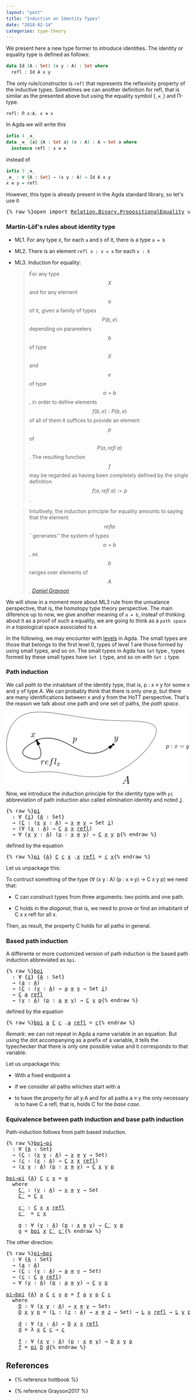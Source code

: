 ```yaml
---
layout: "post"
title: "Induction on Identity Types"
date: "2018-02-14"
categories: type-theory
---
```


We present here a new type former to introduce identities.
The identity or equality type is defined as follows:

```agda
data Id (A : Set) (x y : A) : Set where
  refl : Id A x y
```

The only rule/constructor is `refl` that represents the reflexivity property of
the inductive types. Sometimes we can another definition for refl, that is
similar as the presented above but using the equality symbol (`_≡_`) and Π-type.

```
refl: Π x:A. x ≡ x
```

In Agda we will write this

```agda
infix 4 _≡_
data _≡_ {a} {A : Set a} (x : A) : A → Set a where
  instance refl : x ≡ x
```

instead of

```agda
infix 3 _≡_
_≡_ : ∀ {A : Set} → (x y : A) → Id A x y
x ≡ y = refl
```

However, this type is already present in the Agda standard library, so let's use it

<pre class="Agda">{% raw %}<a id="871" class="Keyword">open</a> <a id="876" class="Keyword">import</a> <a id="883" href="https://agda.github.io/agda-stdlib/Relation.Binary.PropositionalEquality.html" class="Module">Relation.Binary.PropositionalEquality</a> <a id="921" class="Keyword">using</a> <a id="927" class="Symbol">(</a><a id="928" href="https://agda.github.io/agda-stdlib/Agda.Builtin.Equality.html#_%E2%89%A1_.refl" class="InductiveConstructor">refl</a><a id="932" class="Symbol">;</a> <a id="934" href="https://agda.github.io/agda-stdlib/Agda.Builtin.Equality.html#_%E2%89%A1_" class="Datatype Operator">_≡_</a><a id="937" class="Symbol">)</a>{% endraw %}</pre>

### Martin-Löf's rules about identity type

- ML1. For any type `X`, for each `a` and `b` of it, there is a type `a = b`

- ML2. There is an element `refl x : x = x` for each `x : X`

- ML3. Induction for equality:

    > For any type $$X$$ and for any element $$a$$ of it, given a family of types $$P(b,e)$$
    depending on parameters $$b$$ of type $$X$$ and $$e$$ of type $$a=b$$, in order to
    define elements $$f(b,e) : P(b,e)$$ of all of them it suffices to provide an
    element $$p$$ of $$P(a, refl\ a)$$.  The resulting function $$f$$ may be regarded as
    having been completely defined by the single definition $$f(a, refl\ a) := p$$.


    > Intuitively, the induction principle for equality amounts to saying that the
    element $$refl a$$ ``generates'' the system of types $$a=b$$, as $$b$$ ranges
    over elements of $$A$$.
    <cite>[Daniel Grayson](http://arxiv.org/abs/1711.01477)</cite>

We will show in a moment more about ML3 rule from the univalance perspective,
that is, the homotopy type theory perspective. The main diference up to now, we
give another meaning of `a = b`, insteaf of thinking about it as a proof of such
a equality, we are going to think as a `path space` in a topological space
associated to `A`


In the following, we may encounter with [levels](https://pigworker.wordpress.com/2015/01/09/universe-hierarchies/) in Agda.
The small types are those that belongs to the first level 0, types of level 1 are
those formed by using small types, and so on. The small types in Agda has `Set` type ,
types formed by these small types have `Set 1` type, and so on with `Set i` type.

### Path induction

We call *path* to the inhabitant of the identity type, that is, p : x ≡ y for
some x and y of type A. We can probably think that there is only one p, but
there are many identifications between x and y from the HoTT perspective. That's
the reason we talk about one path and one set of paths, the *path space*.

![path](/assets/ipe-images/path.png)

Now, we introduce the induction principle for the identity type with `pi`
abbreviation of path induction also called elimination identity and noted
[`J`](https://homotopytypetheory.org/2011/04/10/just-kidding-understanding-identity-elimination-in-homotopy-type-theory/).

<pre class="Agda">{% raw %}<a id="pi" href="{% endraw %}{% link _posts/2018-02-14-induction-on-identity-types.md %}{% raw %}#pi" class="Function">pi</a>
  <a id="3232" class="Symbol">:</a> <a id="3234" class="Symbol">∀</a> <a id="3236" class="Symbol">{</a><a id="3237" href="{% endraw %}{% link _posts/2018-02-14-induction-on-identity-types.md %}{% raw %}#3237" class="Bound">i</a><a id="3238" class="Symbol">}</a> <a id="3240" class="Symbol">{</a><a id="3241" href="{% endraw %}{% link _posts/2018-02-14-induction-on-identity-types.md %}{% raw %}#3241" class="Bound">A</a> <a id="3243" class="Symbol">:</a> <a id="3245" class="PrimitiveType">Set</a><a id="3248" class="Symbol">}</a>
  <a id="3252" class="Symbol">→</a> <a id="3254" class="Symbol">(</a><a id="3255" href="{% endraw %}{% link _posts/2018-02-14-induction-on-identity-types.md %}{% raw %}#3255" class="Bound">C</a> <a id="3257" class="Symbol">:</a> <a id="3259" class="Symbol">(</a><a id="3260" href="{% endraw %}{% link _posts/2018-02-14-induction-on-identity-types.md %}{% raw %}#3260" class="Bound">x</a> <a id="3262" href="{% endraw %}{% link _posts/2018-02-14-induction-on-identity-types.md %}{% raw %}#3262" class="Bound">y</a> <a id="3264" class="Symbol">:</a> <a id="3266" href="{% endraw %}{% link _posts/2018-02-14-induction-on-identity-types.md %}{% raw %}#3241" class="Bound">A</a><a id="3267" class="Symbol">)</a> <a id="3269" class="Symbol">→</a> <a id="3271" href="{% endraw %}{% link _posts/2018-02-14-induction-on-identity-types.md %}{% raw %}#3260" class="Bound">x</a> <a id="3273" href="https://agda.github.io/agda-stdlib/Agda.Builtin.Equality.html#_%E2%89%A1_" class="Datatype Operator">≡</a> <a id="3275" href="{% endraw %}{% link _posts/2018-02-14-induction-on-identity-types.md %}{% raw %}#3262" class="Bound">y</a> <a id="3277" class="Symbol">→</a> <a id="3279" class="PrimitiveType">Set</a> <a id="3283" href="{% endraw %}{% link _posts/2018-02-14-induction-on-identity-types.md %}{% raw %}#3237" class="Bound">i</a><a id="3284" class="Symbol">)</a>
  <a id="3288" class="Symbol">→</a> <a id="3290" class="Symbol">(∀</a> <a id="3293" class="Symbol">(</a><a id="3294" href="{% endraw %}{% link _posts/2018-02-14-induction-on-identity-types.md %}{% raw %}#3294" class="Bound">x</a> <a id="3296" class="Symbol">:</a> <a id="3298" href="{% endraw %}{% link _posts/2018-02-14-induction-on-identity-types.md %}{% raw %}#3241" class="Bound">A</a><a id="3299" class="Symbol">)</a> <a id="3301" class="Symbol">→</a> <a id="3303" href="{% endraw %}{% link _posts/2018-02-14-induction-on-identity-types.md %}{% raw %}#3255" class="Bound">C</a> <a id="3305" href="{% endraw %}{% link _posts/2018-02-14-induction-on-identity-types.md %}{% raw %}#3294" class="Bound">x</a> <a id="3307" href="{% endraw %}{% link _posts/2018-02-14-induction-on-identity-types.md %}{% raw %}#3294" class="Bound">x</a> <a id="3309" href="https://agda.github.io/agda-stdlib/Agda.Builtin.Equality.html#_%E2%89%A1_.refl" class="InductiveConstructor">refl</a><a id="3313" class="Symbol">)</a>
  <a id="3317" class="Symbol">→</a> <a id="3319" class="Symbol">∀</a> <a id="3321" class="Symbol">(</a><a id="3322" href="{% endraw %}{% link _posts/2018-02-14-induction-on-identity-types.md %}{% raw %}#3322" class="Bound">x</a> <a id="3324" href="{% endraw %}{% link _posts/2018-02-14-induction-on-identity-types.md %}{% raw %}#3324" class="Bound">y</a> <a id="3326" class="Symbol">:</a> <a id="3328" href="{% endraw %}{% link _posts/2018-02-14-induction-on-identity-types.md %}{% raw %}#3241" class="Bound">A</a><a id="3329" class="Symbol">)</a> <a id="3331" class="Symbol">(</a><a id="3332" href="{% endraw %}{% link _posts/2018-02-14-induction-on-identity-types.md %}{% raw %}#3332" class="Bound">p</a> <a id="3334" class="Symbol">:</a> <a id="3336" href="{% endraw %}{% link _posts/2018-02-14-induction-on-identity-types.md %}{% raw %}#3322" class="Bound">x</a> <a id="3338" href="https://agda.github.io/agda-stdlib/Agda.Builtin.Equality.html#_%E2%89%A1_" class="Datatype Operator">≡</a> <a id="3340" href="{% endraw %}{% link _posts/2018-02-14-induction-on-identity-types.md %}{% raw %}#3324" class="Bound">y</a><a id="3341" class="Symbol">)</a> <a id="3343" class="Symbol">→</a> <a id="3345" href="{% endraw %}{% link _posts/2018-02-14-induction-on-identity-types.md %}{% raw %}#3255" class="Bound">C</a> <a id="3347" href="{% endraw %}{% link _posts/2018-02-14-induction-on-identity-types.md %}{% raw %}#3322" class="Bound">x</a> <a id="3349" href="{% endraw %}{% link _posts/2018-02-14-induction-on-identity-types.md %}{% raw %}#3324" class="Bound">y</a> <a id="3351" href="{% endraw %}{% link _posts/2018-02-14-induction-on-identity-types.md %}{% raw %}#3332" class="Bound">p</a>{% endraw %}</pre>

defined by the equation

<pre class="Agda">{% raw %}<a id="3403" href="{% endraw %}{% link _posts/2018-02-14-induction-on-identity-types.md %}{% raw %}#pi" class="Function">pi</a> <a id="3406" class="Symbol">{</a><a id="3407" href="{% endraw %}{% link _posts/2018-02-14-induction-on-identity-types.md %}{% raw %}#3407" class="Bound">A</a><a id="3408" class="Symbol">}</a> <a id="3410" href="{% endraw %}{% link _posts/2018-02-14-induction-on-identity-types.md %}{% raw %}#3410" class="Bound">C</a> <a id="3412" href="{% endraw %}{% link _posts/2018-02-14-induction-on-identity-types.md %}{% raw %}#3412" class="Bound">c</a> <a id="3414" href="{% endraw %}{% link _posts/2018-02-14-induction-on-identity-types.md %}{% raw %}#3414" class="Bound">x</a> <a id="3416" class="DottedPattern Symbol">.</a><a id="3417" href="{% endraw %}{% link _posts/2018-02-14-induction-on-identity-types.md %}{% raw %}#3414" class="DottedPattern Bound">x</a> <a id="3419" href="https://agda.github.io/agda-stdlib/Agda.Builtin.Equality.html#_%E2%89%A1_.refl" class="InductiveConstructor">refl</a> <a id="3424" class="Symbol">=</a> <a id="3426" href="{% endraw %}{% link _posts/2018-02-14-induction-on-identity-types.md %}{% raw %}#3412" class="Bound">c</a> <a id="3428" href="{% endraw %}{% link _posts/2018-02-14-induction-on-identity-types.md %}{% raw %}#3414" class="Bound">x</a>{% endraw %}</pre>

Let us unpackage this:

To contruct something of the type (∀ (x y : A) (p : x ≡ y) → C x y p) we need that:

+ C can construct types from three arguments: two points and one path.

+ C holds in the *diagonal*, that is, we need to prove or find an
inhabitant of C x x refl for all x.

Then, as result, the property C holds for all paths in general.

### Based path induction

A differente or more customized version of path induction is the based
path induction abbreviated as `bpi`.

<pre class="Agda">{% raw %}<a id="bpi" href="{% endraw %}{% link _posts/2018-02-14-induction-on-identity-types.md %}{% raw %}#bpi" class="Function">bpi</a>
  <a id="3945" class="Symbol">:</a> <a id="3947" class="Symbol">∀</a> <a id="3949" class="Symbol">{</a><a id="3950" href="{% endraw %}{% link _posts/2018-02-14-induction-on-identity-types.md %}{% raw %}#3950" class="Bound">i</a><a id="3951" class="Symbol">}</a> <a id="3953" class="Symbol">{</a><a id="3954" href="{% endraw %}{% link _posts/2018-02-14-induction-on-identity-types.md %}{% raw %}#3954" class="Bound">A</a> <a id="3956" class="Symbol">:</a> <a id="3958" class="PrimitiveType">Set</a><a id="3961" class="Symbol">}</a>
  <a id="3965" class="Symbol">→</a> <a id="3967" class="Symbol">(</a><a id="3968" href="{% endraw %}{% link _posts/2018-02-14-induction-on-identity-types.md %}{% raw %}#3968" class="Bound">a</a> <a id="3970" class="Symbol">:</a> <a id="3972" href="{% endraw %}{% link _posts/2018-02-14-induction-on-identity-types.md %}{% raw %}#3954" class="Bound">A</a><a id="3973" class="Symbol">)</a>
  <a id="3977" class="Symbol">→</a> <a id="3979" class="Symbol">(</a><a id="3980" href="{% endraw %}{% link _posts/2018-02-14-induction-on-identity-types.md %}{% raw %}#3980" class="Bound">C</a> <a id="3982" class="Symbol">:</a> <a id="3984" class="Symbol">(</a><a id="3985" href="{% endraw %}{% link _posts/2018-02-14-induction-on-identity-types.md %}{% raw %}#3985" class="Bound">y</a> <a id="3987" class="Symbol">:</a> <a id="3989" href="{% endraw %}{% link _posts/2018-02-14-induction-on-identity-types.md %}{% raw %}#3954" class="Bound">A</a><a id="3990" class="Symbol">)</a> <a id="3992" class="Symbol">→</a> <a id="3994" href="{% endraw %}{% link _posts/2018-02-14-induction-on-identity-types.md %}{% raw %}#3968" class="Bound">a</a> <a id="3996" href="https://agda.github.io/agda-stdlib/Agda.Builtin.Equality.html#_%E2%89%A1_" class="Datatype Operator">≡</a> <a id="3998" href="{% endraw %}{% link _posts/2018-02-14-induction-on-identity-types.md %}{% raw %}#3985" class="Bound">y</a> <a id="4000" class="Symbol">→</a> <a id="4002" class="PrimitiveType">Set</a> <a id="4006" href="{% endraw %}{% link _posts/2018-02-14-induction-on-identity-types.md %}{% raw %}#3950" class="Bound">i</a><a id="4007" class="Symbol">)</a>
  <a id="4011" class="Symbol">→</a> <a id="4013" href="{% endraw %}{% link _posts/2018-02-14-induction-on-identity-types.md %}{% raw %}#3980" class="Bound">C</a> <a id="4015" href="{% endraw %}{% link _posts/2018-02-14-induction-on-identity-types.md %}{% raw %}#3968" class="Bound">a</a> <a id="4017" href="https://agda.github.io/agda-stdlib/Agda.Builtin.Equality.html#_%E2%89%A1_.refl" class="InductiveConstructor">refl</a>
  <a id="4024" class="Symbol">→</a> <a id="4026" class="Symbol">(</a><a id="4027" href="{% endraw %}{% link _posts/2018-02-14-induction-on-identity-types.md %}{% raw %}#4027" class="Bound">y</a> <a id="4029" class="Symbol">:</a> <a id="4031" href="{% endraw %}{% link _posts/2018-02-14-induction-on-identity-types.md %}{% raw %}#3954" class="Bound">A</a><a id="4032" class="Symbol">)</a> <a id="4034" class="Symbol">(</a><a id="4035" href="{% endraw %}{% link _posts/2018-02-14-induction-on-identity-types.md %}{% raw %}#4035" class="Bound">p</a> <a id="4037" class="Symbol">:</a> <a id="4039" href="{% endraw %}{% link _posts/2018-02-14-induction-on-identity-types.md %}{% raw %}#3968" class="Bound">a</a> <a id="4041" href="https://agda.github.io/agda-stdlib/Agda.Builtin.Equality.html#_%E2%89%A1_" class="Datatype Operator">≡</a> <a id="4043" href="{% endraw %}{% link _posts/2018-02-14-induction-on-identity-types.md %}{% raw %}#4027" class="Bound">y</a><a id="4044" class="Symbol">)</a> <a id="4046" class="Symbol">→</a> <a id="4048" href="{% endraw %}{% link _posts/2018-02-14-induction-on-identity-types.md %}{% raw %}#3980" class="Bound">C</a> <a id="4050" href="{% endraw %}{% link _posts/2018-02-14-induction-on-identity-types.md %}{% raw %}#4027" class="Bound">y</a> <a id="4052" href="{% endraw %}{% link _posts/2018-02-14-induction-on-identity-types.md %}{% raw %}#4035" class="Bound">p</a>{% endraw %}</pre>

defined by the equation

<pre class="Agda">{% raw %}<a id="4104" href="{% endraw %}{% link _posts/2018-02-14-induction-on-identity-types.md %}{% raw %}#bpi" class="Function">bpi</a> <a id="4108" href="{% endraw %}{% link _posts/2018-02-14-induction-on-identity-types.md %}{% raw %}#4108" class="Bound">a</a> <a id="4110" href="{% endraw %}{% link _posts/2018-02-14-induction-on-identity-types.md %}{% raw %}#4110" class="Bound">C</a> <a id="4112" href="{% endraw %}{% link _posts/2018-02-14-induction-on-identity-types.md %}{% raw %}#4112" class="Bound">c</a> <a id="4114" class="DottedPattern Symbol">.</a><a id="4115" href="{% endraw %}{% link _posts/2018-02-14-induction-on-identity-types.md %}{% raw %}#4108" class="DottedPattern Bound">a</a> <a id="4117" href="https://agda.github.io/agda-stdlib/Agda.Builtin.Equality.html#_%E2%89%A1_.refl" class="InductiveConstructor">refl</a> <a id="4122" class="Symbol">=</a> <a id="4124" href="{% endraw %}{% link _posts/2018-02-14-induction-on-identity-types.md %}{% raw %}#4112" class="Bound">c</a>{% endraw %}</pre>

*Remark*: we can not repeat in Agda a name variable in an equation. But using
the dot accompanying as a prefix of a variable, it tells the typechecker that
there is only one possible value and it corresponds to that variable.

Let us unpackage this:

+ With a fixed endpoint a

+ if we consider all paths whiches start with a

+ to have the property for all y:A and for all paths a ≡ y the only
necessary is to have C a refl, that is, holds C for the *base case*.


### Equivalence between path induction and base path induction

Path-induction follows from path based induction.

<pre class="Agda">{% raw %}<a id="bpi⇒pi" href="{% endraw %}{% link _posts/2018-02-14-induction-on-identity-types.md %}{% raw %}#bpi%E2%87%92pi" class="Function">bpi⇒pi</a>
  <a id="4741" class="Symbol">:</a> <a id="4743" class="Symbol">∀</a> <a id="4745" class="Symbol">{</a><a id="4746" href="{% endraw %}{% link _posts/2018-02-14-induction-on-identity-types.md %}{% raw %}#4746" class="Bound">A</a> <a id="4748" class="Symbol">:</a> <a id="4750" class="PrimitiveType">Set</a><a id="4753" class="Symbol">}</a>
  <a id="4757" class="Symbol">→</a> <a id="4759" class="Symbol">(</a><a id="4760" href="{% endraw %}{% link _posts/2018-02-14-induction-on-identity-types.md %}{% raw %}#4760" class="Bound">C</a> <a id="4762" class="Symbol">:</a> <a id="4764" class="Symbol">(</a><a id="4765" href="{% endraw %}{% link _posts/2018-02-14-induction-on-identity-types.md %}{% raw %}#4765" class="Bound">x</a> <a id="4767" href="{% endraw %}{% link _posts/2018-02-14-induction-on-identity-types.md %}{% raw %}#4767" class="Bound">y</a> <a id="4769" class="Symbol">:</a> <a id="4771" href="{% endraw %}{% link _posts/2018-02-14-induction-on-identity-types.md %}{% raw %}#4746" class="Bound">A</a><a id="4772" class="Symbol">)</a> <a id="4774" class="Symbol">→</a> <a id="4776" href="{% endraw %}{% link _posts/2018-02-14-induction-on-identity-types.md %}{% raw %}#4765" class="Bound">x</a> <a id="4778" href="https://agda.github.io/agda-stdlib/Agda.Builtin.Equality.html#_%E2%89%A1_" class="Datatype Operator">≡</a> <a id="4780" href="{% endraw %}{% link _posts/2018-02-14-induction-on-identity-types.md %}{% raw %}#4767" class="Bound">y</a> <a id="4782" class="Symbol">→</a> <a id="4784" class="PrimitiveType">Set</a><a id="4787" class="Symbol">)</a>
  <a id="4791" class="Symbol">→</a> <a id="4793" class="Symbol">(</a><a id="4794" href="{% endraw %}{% link _posts/2018-02-14-induction-on-identity-types.md %}{% raw %}#4794" class="Bound">c</a> <a id="4796" class="Symbol">:</a> <a id="4798" class="Symbol">(</a><a id="4799" href="{% endraw %}{% link _posts/2018-02-14-induction-on-identity-types.md %}{% raw %}#4799" class="Bound">x</a> <a id="4801" class="Symbol">:</a> <a id="4803" href="{% endraw %}{% link _posts/2018-02-14-induction-on-identity-types.md %}{% raw %}#4746" class="Bound">A</a><a id="4804" class="Symbol">)</a> <a id="4806" class="Symbol">→</a> <a id="4808" href="{% endraw %}{% link _posts/2018-02-14-induction-on-identity-types.md %}{% raw %}#4760" class="Bound">C</a> <a id="4810" href="{% endraw %}{% link _posts/2018-02-14-induction-on-identity-types.md %}{% raw %}#4799" class="Bound">x</a> <a id="4812" href="{% endraw %}{% link _posts/2018-02-14-induction-on-identity-types.md %}{% raw %}#4799" class="Bound">x</a> <a id="4814" href="https://agda.github.io/agda-stdlib/Agda.Builtin.Equality.html#_%E2%89%A1_.refl" class="InductiveConstructor">refl</a><a id="4818" class="Symbol">)</a>
  <a id="4822" class="Symbol">→</a> <a id="4824" class="Symbol">(</a><a id="4825" href="{% endraw %}{% link _posts/2018-02-14-induction-on-identity-types.md %}{% raw %}#4825" class="Bound">x</a> <a id="4827" href="{% endraw %}{% link _posts/2018-02-14-induction-on-identity-types.md %}{% raw %}#4827" class="Bound">y</a> <a id="4829" class="Symbol">:</a> <a id="4831" href="{% endraw %}{% link _posts/2018-02-14-induction-on-identity-types.md %}{% raw %}#4746" class="Bound">A</a><a id="4832" class="Symbol">)</a> <a id="4834" class="Symbol">(</a><a id="4835" href="{% endraw %}{% link _posts/2018-02-14-induction-on-identity-types.md %}{% raw %}#4835" class="Bound">p</a> <a id="4837" class="Symbol">:</a> <a id="4839" href="{% endraw %}{% link _posts/2018-02-14-induction-on-identity-types.md %}{% raw %}#4825" class="Bound">x</a> <a id="4841" href="https://agda.github.io/agda-stdlib/Agda.Builtin.Equality.html#_%E2%89%A1_" class="Datatype Operator">≡</a> <a id="4843" href="{% endraw %}{% link _posts/2018-02-14-induction-on-identity-types.md %}{% raw %}#4827" class="Bound">y</a><a id="4844" class="Symbol">)</a> <a id="4846" class="Symbol">→</a> <a id="4848" href="{% endraw %}{% link _posts/2018-02-14-induction-on-identity-types.md %}{% raw %}#4760" class="Bound">C</a> <a id="4850" href="{% endraw %}{% link _posts/2018-02-14-induction-on-identity-types.md %}{% raw %}#4825" class="Bound">x</a> <a id="4852" href="{% endraw %}{% link _posts/2018-02-14-induction-on-identity-types.md %}{% raw %}#4827" class="Bound">y</a> <a id="4854" href="{% endraw %}{% link _posts/2018-02-14-induction-on-identity-types.md %}{% raw %}#4835" class="Bound">p</a>

<a id="4857" href="{% endraw %}{% link _posts/2018-02-14-induction-on-identity-types.md %}{% raw %}#bpi%E2%87%92pi" class="Function">bpi⇒pi</a> <a id="4864" class="Symbol">{</a><a id="4865" href="{% endraw %}{% link _posts/2018-02-14-induction-on-identity-types.md %}{% raw %}#4865" class="Bound">A</a><a id="4866" class="Symbol">}</a> <a id="4868" href="{% endraw %}{% link _posts/2018-02-14-induction-on-identity-types.md %}{% raw %}#4868" class="Bound">C</a> <a id="4870" href="{% endraw %}{% link _posts/2018-02-14-induction-on-identity-types.md %}{% raw %}#4870" class="Bound">c</a> <a id="4872" href="{% endraw %}{% link _posts/2018-02-14-induction-on-identity-types.md %}{% raw %}#4872" class="Bound">x</a> <a id="4874" class="Symbol">=</a> <a id="4876" href="{% endraw %}{% link _posts/2018-02-14-induction-on-identity-types.md %}{% raw %}#4970" class="Function">g</a>
  <a id="4880" class="Keyword">where</a>
    <a id="4890" href="{% endraw %}{% link _posts/2018-02-14-induction-on-identity-types.md %}{% raw %}#4890" class="Function">C′</a> <a id="4893" class="Symbol">:</a> <a id="4895" class="Symbol">(</a><a id="4896" href="{% endraw %}{% link _posts/2018-02-14-induction-on-identity-types.md %}{% raw %}#4896" class="Bound">y</a> <a id="4898" class="Symbol">:</a> <a id="4900" href="{% endraw %}{% link _posts/2018-02-14-induction-on-identity-types.md %}{% raw %}#4865" class="Bound">A</a><a id="4901" class="Symbol">)</a> <a id="4903" class="Symbol">→</a> <a id="4905" href="{% endraw %}{% link _posts/2018-02-14-induction-on-identity-types.md %}{% raw %}#4872" class="Bound">x</a> <a id="4907" href="https://agda.github.io/agda-stdlib/Agda.Builtin.Equality.html#_%E2%89%A1_" class="Datatype Operator">≡</a> <a id="4909" href="{% endraw %}{% link _posts/2018-02-14-induction-on-identity-types.md %}{% raw %}#4896" class="Bound">y</a> <a id="4911" class="Symbol">→</a> <a id="4913" class="PrimitiveType">Set</a>
    <a id="4921" href="{% endraw %}{% link _posts/2018-02-14-induction-on-identity-types.md %}{% raw %}#4890" class="Function">C′</a> <a id="4924" class="Symbol">=</a> <a id="4926" href="{% endraw %}{% link _posts/2018-02-14-induction-on-identity-types.md %}{% raw %}#4868" class="Bound">C</a> <a id="4928" href="{% endraw %}{% link _posts/2018-02-14-induction-on-identity-types.md %}{% raw %}#4872" class="Bound">x</a>

    <a id="4935" href="{% endraw %}{% link _posts/2018-02-14-induction-on-identity-types.md %}{% raw %}#4935" class="Function">c′</a> <a id="4938" class="Symbol">:</a> <a id="4940" href="{% endraw %}{% link _posts/2018-02-14-induction-on-identity-types.md %}{% raw %}#4868" class="Bound">C</a> <a id="4942" href="{% endraw %}{% link _posts/2018-02-14-induction-on-identity-types.md %}{% raw %}#4872" class="Bound">x</a> <a id="4944" href="{% endraw %}{% link _posts/2018-02-14-induction-on-identity-types.md %}{% raw %}#4872" class="Bound">x</a> <a id="4946" href="https://agda.github.io/agda-stdlib/Agda.Builtin.Equality.html#_%E2%89%A1_.refl" class="InductiveConstructor">refl</a>
    <a id="4955" href="{% endraw %}{% link _posts/2018-02-14-induction-on-identity-types.md %}{% raw %}#4935" class="Function">c′</a>  <a id="4959" class="Symbol">=</a> <a id="4961" href="{% endraw %}{% link _posts/2018-02-14-induction-on-identity-types.md %}{% raw %}#4870" class="Bound">c</a> <a id="4963" href="{% endraw %}{% link _posts/2018-02-14-induction-on-identity-types.md %}{% raw %}#4872" class="Bound">x</a>

    <a id="4970" href="{% endraw %}{% link _posts/2018-02-14-induction-on-identity-types.md %}{% raw %}#4970" class="Function">g</a> <a id="4972" class="Symbol">:</a> <a id="4974" class="Symbol">∀</a> <a id="4976" class="Symbol">(</a><a id="4977" href="{% endraw %}{% link _posts/2018-02-14-induction-on-identity-types.md %}{% raw %}#4977" class="Bound">y</a> <a id="4979" class="Symbol">:</a> <a id="4981" href="{% endraw %}{% link _posts/2018-02-14-induction-on-identity-types.md %}{% raw %}#4865" class="Bound">A</a><a id="4982" class="Symbol">)</a> <a id="4984" class="Symbol">(</a><a id="4985" href="{% endraw %}{% link _posts/2018-02-14-induction-on-identity-types.md %}{% raw %}#4985" class="Bound">p</a> <a id="4987" class="Symbol">:</a> <a id="4989" href="{% endraw %}{% link _posts/2018-02-14-induction-on-identity-types.md %}{% raw %}#4872" class="Bound">x</a> <a id="4991" href="https://agda.github.io/agda-stdlib/Agda.Builtin.Equality.html#_%E2%89%A1_" class="Datatype Operator">≡</a> <a id="4993" href="{% endraw %}{% link _posts/2018-02-14-induction-on-identity-types.md %}{% raw %}#4977" class="Bound">y</a><a id="4994" class="Symbol">)</a> <a id="4996" class="Symbol">→</a> <a id="4998" href="{% endraw %}{% link _posts/2018-02-14-induction-on-identity-types.md %}{% raw %}#4890" class="Function">C′</a> <a id="5001" href="{% endraw %}{% link _posts/2018-02-14-induction-on-identity-types.md %}{% raw %}#4977" class="Bound">y</a> <a id="5003" href="{% endraw %}{% link _posts/2018-02-14-induction-on-identity-types.md %}{% raw %}#4985" class="Bound">p</a>
    <a id="5009" href="{% endraw %}{% link _posts/2018-02-14-induction-on-identity-types.md %}{% raw %}#4970" class="Function">g</a> <a id="5011" class="Symbol">=</a> <a id="5013" href="{% endraw %}{% link _posts/2018-02-14-induction-on-identity-types.md %}{% raw %}#bpi" class="Function">bpi</a> <a id="5017" href="{% endraw %}{% link _posts/2018-02-14-induction-on-identity-types.md %}{% raw %}#4872" class="Bound">x</a> <a id="5019" href="{% endraw %}{% link _posts/2018-02-14-induction-on-identity-types.md %}{% raw %}#4890" class="Function">C′</a> <a id="5022" href="{% endraw %}{% link _posts/2018-02-14-induction-on-identity-types.md %}{% raw %}#4935" class="Function">c′</a>{% endraw %}</pre>

The other direction:

<pre class="Agda">{% raw %}<a id="pi⇒bpi" href="{% endraw %}{% link _posts/2018-02-14-induction-on-identity-types.md %}{% raw %}#pi%E2%87%92bpi" class="Function">pi⇒bpi</a>
  <a id="5081" class="Symbol">:</a> <a id="5083" class="Symbol">∀</a> <a id="5085" class="Symbol">{</a><a id="5086" href="{% endraw %}{% link _posts/2018-02-14-induction-on-identity-types.md %}{% raw %}#5086" class="Bound">A</a> <a id="5088" class="Symbol">:</a> <a id="5090" class="PrimitiveType">Set</a><a id="5093" class="Symbol">}</a>
  <a id="5097" class="Symbol">→</a> <a id="5099" class="Symbol">(</a><a id="5100" href="{% endraw %}{% link _posts/2018-02-14-induction-on-identity-types.md %}{% raw %}#5100" class="Bound">a</a> <a id="5102" class="Symbol">:</a> <a id="5104" href="{% endraw %}{% link _posts/2018-02-14-induction-on-identity-types.md %}{% raw %}#5086" class="Bound">A</a><a id="5105" class="Symbol">)</a>
  <a id="5109" class="Symbol">→</a> <a id="5111" class="Symbol">(</a><a id="5112" href="{% endraw %}{% link _posts/2018-02-14-induction-on-identity-types.md %}{% raw %}#5112" class="Bound">C</a> <a id="5114" class="Symbol">:</a> <a id="5116" class="Symbol">(</a><a id="5117" href="{% endraw %}{% link _posts/2018-02-14-induction-on-identity-types.md %}{% raw %}#5117" class="Bound">y</a> <a id="5119" class="Symbol">:</a> <a id="5121" href="{% endraw %}{% link _posts/2018-02-14-induction-on-identity-types.md %}{% raw %}#5086" class="Bound">A</a><a id="5122" class="Symbol">)</a> <a id="5124" class="Symbol">→</a> <a id="5126" href="{% endraw %}{% link _posts/2018-02-14-induction-on-identity-types.md %}{% raw %}#5100" class="Bound">a</a> <a id="5128" href="https://agda.github.io/agda-stdlib/Agda.Builtin.Equality.html#_%E2%89%A1_" class="Datatype Operator">≡</a> <a id="5130" href="{% endraw %}{% link _posts/2018-02-14-induction-on-identity-types.md %}{% raw %}#5117" class="Bound">y</a> <a id="5132" class="Symbol">→</a> <a id="5134" class="PrimitiveType">Set</a><a id="5137" class="Symbol">)</a>
  <a id="5141" class="Symbol">→</a> <a id="5143" class="Symbol">(</a><a id="5144" href="{% endraw %}{% link _posts/2018-02-14-induction-on-identity-types.md %}{% raw %}#5144" class="Bound">c</a> <a id="5146" class="Symbol">:</a> <a id="5148" href="{% endraw %}{% link _posts/2018-02-14-induction-on-identity-types.md %}{% raw %}#5112" class="Bound">C</a> <a id="5150" href="{% endraw %}{% link _posts/2018-02-14-induction-on-identity-types.md %}{% raw %}#5100" class="Bound">a</a> <a id="5152" href="https://agda.github.io/agda-stdlib/Agda.Builtin.Equality.html#_%E2%89%A1_.refl" class="InductiveConstructor">refl</a><a id="5156" class="Symbol">)</a>
  <a id="5160" class="Symbol">→</a> <a id="5162" class="Symbol">∀</a> <a id="5164" class="Symbol">(</a><a id="5165" href="{% endraw %}{% link _posts/2018-02-14-induction-on-identity-types.md %}{% raw %}#5165" class="Bound">y</a> <a id="5167" class="Symbol">:</a> <a id="5169" href="{% endraw %}{% link _posts/2018-02-14-induction-on-identity-types.md %}{% raw %}#5086" class="Bound">A</a><a id="5170" class="Symbol">)</a> <a id="5172" class="Symbol">(</a><a id="5173" href="{% endraw %}{% link _posts/2018-02-14-induction-on-identity-types.md %}{% raw %}#5173" class="Bound">p</a> <a id="5175" class="Symbol">:</a> <a id="5177" href="{% endraw %}{% link _posts/2018-02-14-induction-on-identity-types.md %}{% raw %}#5100" class="Bound">a</a> <a id="5179" href="https://agda.github.io/agda-stdlib/Agda.Builtin.Equality.html#_%E2%89%A1_" class="Datatype Operator">≡</a> <a id="5181" href="{% endraw %}{% link _posts/2018-02-14-induction-on-identity-types.md %}{% raw %}#5165" class="Bound">y</a><a id="5182" class="Symbol">)</a> <a id="5184" class="Symbol">→</a> <a id="5186" href="{% endraw %}{% link _posts/2018-02-14-induction-on-identity-types.md %}{% raw %}#5112" class="Bound">C</a> <a id="5188" href="{% endraw %}{% link _posts/2018-02-14-induction-on-identity-types.md %}{% raw %}#5165" class="Bound">y</a> <a id="5190" href="{% endraw %}{% link _posts/2018-02-14-induction-on-identity-types.md %}{% raw %}#5173" class="Bound">p</a>

<a id="5193" href="{% endraw %}{% link _posts/2018-02-14-induction-on-identity-types.md %}{% raw %}#pi%E2%87%92bpi" class="Function">pi⇒bpi</a> <a id="5200" class="Symbol">{</a><a id="5201" href="{% endraw %}{% link _posts/2018-02-14-induction-on-identity-types.md %}{% raw %}#5201" class="Bound">A</a><a id="5202" class="Symbol">}</a> <a id="5204" href="{% endraw %}{% link _posts/2018-02-14-induction-on-identity-types.md %}{% raw %}#5204" class="Bound">a</a> <a id="5206" href="{% endraw %}{% link _posts/2018-02-14-induction-on-identity-types.md %}{% raw %}#5206" class="Bound">C</a> <a id="5208" href="{% endraw %}{% link _posts/2018-02-14-induction-on-identity-types.md %}{% raw %}#5208" class="Bound">c</a> <a id="5210" href="{% endraw %}{% link _posts/2018-02-14-induction-on-identity-types.md %}{% raw %}#5210" class="Bound">y</a> <a id="5212" href="{% endraw %}{% link _posts/2018-02-14-induction-on-identity-types.md %}{% raw %}#5212" class="Bound">p</a> <a id="5214" class="Symbol">=</a> <a id="5216" href="{% endraw %}{% link _posts/2018-02-14-induction-on-identity-types.md %}{% raw %}#5389" class="Function">f</a> <a id="5218" href="{% endraw %}{% link _posts/2018-02-14-induction-on-identity-types.md %}{% raw %}#5204" class="Bound">a</a> <a id="5220" href="{% endraw %}{% link _posts/2018-02-14-induction-on-identity-types.md %}{% raw %}#5210" class="Bound">y</a> <a id="5222" href="{% endraw %}{% link _posts/2018-02-14-induction-on-identity-types.md %}{% raw %}#5212" class="Bound">p</a> <a id="5224" href="{% endraw %}{% link _posts/2018-02-14-induction-on-identity-types.md %}{% raw %}#5206" class="Bound">C</a> <a id="5226" href="{% endraw %}{% link _posts/2018-02-14-induction-on-identity-types.md %}{% raw %}#5208" class="Bound">c</a>
  <a id="5230" class="Keyword">where</a>
    <a id="5240" href="{% endraw %}{% link _posts/2018-02-14-induction-on-identity-types.md %}{% raw %}#5240" class="Function">D</a> <a id="5242" class="Symbol">:</a> <a id="5244" class="Symbol">∀</a> <a id="5246" class="Symbol">(</a><a id="5247" href="{% endraw %}{% link _posts/2018-02-14-induction-on-identity-types.md %}{% raw %}#5247" class="Bound">x</a> <a id="5249" href="{% endraw %}{% link _posts/2018-02-14-induction-on-identity-types.md %}{% raw %}#5249" class="Bound">y</a> <a id="5251" class="Symbol">:</a> <a id="5253" href="{% endraw %}{% link _posts/2018-02-14-induction-on-identity-types.md %}{% raw %}#5201" class="Bound">A</a><a id="5254" class="Symbol">)</a> <a id="5256" class="Symbol">→</a> <a id="5258" href="{% endraw %}{% link _posts/2018-02-14-induction-on-identity-types.md %}{% raw %}#5247" class="Bound">x</a> <a id="5260" href="https://agda.github.io/agda-stdlib/Agda.Builtin.Equality.html#_%E2%89%A1_" class="Datatype Operator">≡</a> <a id="5262" href="{% endraw %}{% link _posts/2018-02-14-induction-on-identity-types.md %}{% raw %}#5249" class="Bound">y</a> <a id="5264" class="Symbol">→</a> <a id="5266" class="PrimitiveType">Set₁</a>
    <a id="5275" href="{% endraw %}{% link _posts/2018-02-14-induction-on-identity-types.md %}{% raw %}#5240" class="Function">D</a> <a id="5277" href="{% endraw %}{% link _posts/2018-02-14-induction-on-identity-types.md %}{% raw %}#5277" class="Bound">x</a> <a id="5279" href="{% endraw %}{% link _posts/2018-02-14-induction-on-identity-types.md %}{% raw %}#5279" class="Bound">y</a> <a id="5281" href="{% endraw %}{% link _posts/2018-02-14-induction-on-identity-types.md %}{% raw %}#5281" class="Bound">p</a> <a id="5283" class="Symbol">=</a> <a id="5285" class="Symbol">(</a><a id="5286" href="{% endraw %}{% link _posts/2018-02-14-induction-on-identity-types.md %}{% raw %}#5286" class="Bound">L</a> <a id="5288" class="Symbol">:</a> <a id="5290" class="Symbol">(</a><a id="5291" href="{% endraw %}{% link _posts/2018-02-14-induction-on-identity-types.md %}{% raw %}#5291" class="Bound">z</a> <a id="5293" class="Symbol">:</a> <a id="5295" href="{% endraw %}{% link _posts/2018-02-14-induction-on-identity-types.md %}{% raw %}#5201" class="Bound">A</a><a id="5296" class="Symbol">)</a> <a id="5298" class="Symbol">→</a> <a id="5300" href="{% endraw %}{% link _posts/2018-02-14-induction-on-identity-types.md %}{% raw %}#5277" class="Bound">x</a> <a id="5302" href="https://agda.github.io/agda-stdlib/Agda.Builtin.Equality.html#_%E2%89%A1_" class="Datatype Operator">≡</a> <a id="5304" href="{% endraw %}{% link _posts/2018-02-14-induction-on-identity-types.md %}{% raw %}#5291" class="Bound">z</a> <a id="5306" class="Symbol">→</a> <a id="5308" class="PrimitiveType">Set</a><a id="5311" class="Symbol">)</a> <a id="5313" class="Symbol">→</a> <a id="5315" href="{% endraw %}{% link _posts/2018-02-14-induction-on-identity-types.md %}{% raw %}#5286" class="Bound">L</a> <a id="5317" href="{% endraw %}{% link _posts/2018-02-14-induction-on-identity-types.md %}{% raw %}#5277" class="Bound">x</a> <a id="5319" href="https://agda.github.io/agda-stdlib/Agda.Builtin.Equality.html#_%E2%89%A1_.refl" class="InductiveConstructor">refl</a> <a id="5324" class="Symbol">→</a> <a id="5326" href="{% endraw %}{% link _posts/2018-02-14-induction-on-identity-types.md %}{% raw %}#5286" class="Bound">L</a> <a id="5328" href="{% endraw %}{% link _posts/2018-02-14-induction-on-identity-types.md %}{% raw %}#5279" class="Bound">y</a> <a id="5330" href="{% endraw %}{% link _posts/2018-02-14-induction-on-identity-types.md %}{% raw %}#5281" class="Bound">p</a>

    <a id="5337" href="{% endraw %}{% link _posts/2018-02-14-induction-on-identity-types.md %}{% raw %}#5337" class="Function">d</a> <a id="5339" class="Symbol">:</a> <a id="5341" class="Symbol">∀</a> <a id="5343" class="Symbol">(</a><a id="5344" href="{% endraw %}{% link _posts/2018-02-14-induction-on-identity-types.md %}{% raw %}#5344" class="Bound">x</a> <a id="5346" class="Symbol">:</a> <a id="5348" href="{% endraw %}{% link _posts/2018-02-14-induction-on-identity-types.md %}{% raw %}#5201" class="Bound">A</a><a id="5349" class="Symbol">)</a> <a id="5351" class="Symbol">→</a> <a id="5353" href="{% endraw %}{% link _posts/2018-02-14-induction-on-identity-types.md %}{% raw %}#5240" class="Function">D</a> <a id="5355" href="{% endraw %}{% link _posts/2018-02-14-induction-on-identity-types.md %}{% raw %}#5344" class="Bound">x</a> <a id="5357" href="{% endraw %}{% link _posts/2018-02-14-induction-on-identity-types.md %}{% raw %}#5344" class="Bound">x</a> <a id="5359" href="https://agda.github.io/agda-stdlib/Agda.Builtin.Equality.html#_%E2%89%A1_.refl" class="InductiveConstructor">refl</a>
    <a id="5368" href="{% endraw %}{% link _posts/2018-02-14-induction-on-identity-types.md %}{% raw %}#5337" class="Function">d</a> <a id="5370" class="Symbol">=</a> <a id="5372" class="Symbol">λ</a> <a id="5374" href="{% endraw %}{% link _posts/2018-02-14-induction-on-identity-types.md %}{% raw %}#5374" class="Bound">x</a> <a id="5376" href="{% endraw %}{% link _posts/2018-02-14-induction-on-identity-types.md %}{% raw %}#5376" class="Bound">C</a> <a id="5378" href="{% endraw %}{% link _posts/2018-02-14-induction-on-identity-types.md %}{% raw %}#5378" class="Bound">c</a> <a id="5380" class="Symbol">→</a> <a id="5382" href="{% endraw %}{% link _posts/2018-02-14-induction-on-identity-types.md %}{% raw %}#5378" class="Bound">c</a>

    <a id="5389" href="{% endraw %}{% link _posts/2018-02-14-induction-on-identity-types.md %}{% raw %}#5389" class="Function">f</a> <a id="5391" class="Symbol">:</a> <a id="5393" class="Symbol">∀</a> <a id="5395" class="Symbol">(</a><a id="5396" href="{% endraw %}{% link _posts/2018-02-14-induction-on-identity-types.md %}{% raw %}#5396" class="Bound">x</a> <a id="5398" href="{% endraw %}{% link _posts/2018-02-14-induction-on-identity-types.md %}{% raw %}#5398" class="Bound">y</a> <a id="5400" class="Symbol">:</a> <a id="5402" href="{% endraw %}{% link _posts/2018-02-14-induction-on-identity-types.md %}{% raw %}#5201" class="Bound">A</a><a id="5403" class="Symbol">)</a> <a id="5405" class="Symbol">(</a><a id="5406" href="{% endraw %}{% link _posts/2018-02-14-induction-on-identity-types.md %}{% raw %}#5406" class="Bound">p</a> <a id="5408" class="Symbol">:</a> <a id="5410" href="{% endraw %}{% link _posts/2018-02-14-induction-on-identity-types.md %}{% raw %}#5396" class="Bound">x</a> <a id="5412" href="https://agda.github.io/agda-stdlib/Agda.Builtin.Equality.html#_%E2%89%A1_" class="Datatype Operator">≡</a> <a id="5414" href="{% endraw %}{% link _posts/2018-02-14-induction-on-identity-types.md %}{% raw %}#5398" class="Bound">y</a><a id="5415" class="Symbol">)</a> <a id="5417" class="Symbol">→</a> <a id="5419" href="{% endraw %}{% link _posts/2018-02-14-induction-on-identity-types.md %}{% raw %}#5240" class="Function">D</a> <a id="5421" href="{% endraw %}{% link _posts/2018-02-14-induction-on-identity-types.md %}{% raw %}#5396" class="Bound">x</a> <a id="5423" href="{% endraw %}{% link _posts/2018-02-14-induction-on-identity-types.md %}{% raw %}#5398" class="Bound">y</a> <a id="5425" href="{% endraw %}{% link _posts/2018-02-14-induction-on-identity-types.md %}{% raw %}#5406" class="Bound">p</a>
    <a id="5431" href="{% endraw %}{% link _posts/2018-02-14-induction-on-identity-types.md %}{% raw %}#5389" class="Function">f</a> <a id="5433" class="Symbol">=</a> <a id="5435" href="{% endraw %}{% link _posts/2018-02-14-induction-on-identity-types.md %}{% raw %}#pi" class="Function">pi</a> <a id="5438" href="{% endraw %}{% link _posts/2018-02-14-induction-on-identity-types.md %}{% raw %}#5240" class="Function">D</a> <a id="5440" href="{% endraw %}{% link _posts/2018-02-14-induction-on-identity-types.md %}{% raw %}#5337" class="Function">d</a>{% endraw %}</pre>

## References

- {% reference hottbook %}

- {% reference Grayson2017 %}
